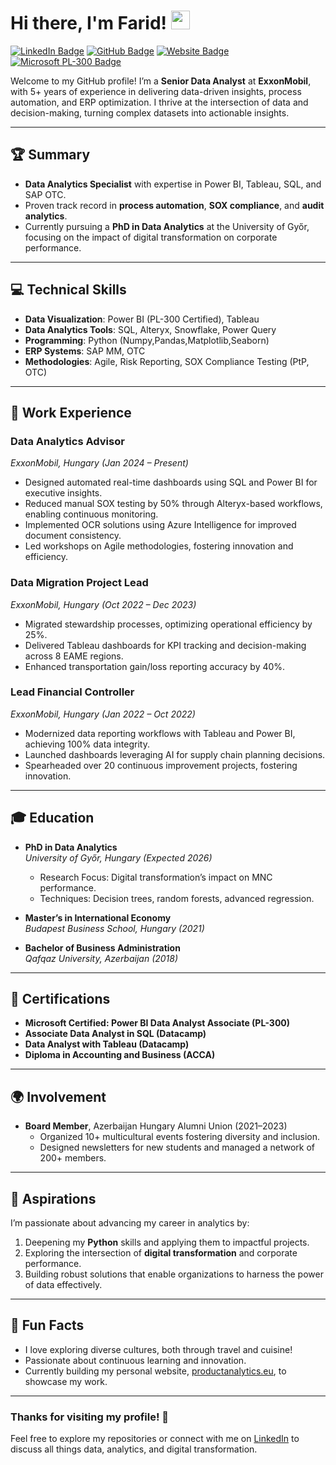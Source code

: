# Hi there, I'm Farid! <img src="https://media.giphy.com/media/hvRJCLFzcasrR4ia7z/giphy.gif" width="30px"/>

[![LinkedIn Badge](https://img.shields.io/badge/-Farid%20on%20LinkedIn-0A66C2?logo=linkedin&logoColor=white&style=flat-square)](https://linkedin.com/in/faridhimself)
[![GitHub Badge](https://img.shields.io/badge/-faridhimself-181717?logo=github&logoColor=white&style=flat-square)](https://github.com/faridhimself/)
[![Website Badge](https://img.shields.io/badge/-productanalytics.eu-blueviolet?logo=google-chrome&logoColor=white&style=flat-square)](https://productanalytics.eu/)
[![Microsoft PL-300 Badge](https://img.shields.io/badge/Microsoft%20PL--300%20Certified-68217A?logo=microsoft&logoColor=white&style=flat-square)](https://learn.microsoft.com/en-us/certifications/exams/pl-300)

Welcome to my GitHub profile! I’m a **Senior Data Analyst** at **ExxonMobil**, with 5+ years of experience in delivering data-driven insights, process automation, and ERP optimization. I thrive at the intersection of data and decision-making, turning complex datasets into actionable insights. 

---

## 🏆 Summary

- **Data Analytics Specialist** with expertise in Power BI, Tableau, SQL, and SAP OTC.  
- Proven track record in **process automation**, **SOX compliance**, and **audit analytics**.  
- Currently pursuing a **PhD in Data Analytics** at the University of Győr, focusing on the impact of digital transformation on corporate performance.  

---

## 💻 Technical Skills

- **Data Visualization**: Power BI (PL-300 Certified), Tableau  
- **Data Analytics Tools**: SQL, Alteryx, Snowflake, Power Query  
- **Programming**: Python (Numpy,Pandas,Matplotlib,Seaborn)  
- **ERP Systems**: SAP MM, OTC  
- **Methodologies**: Agile, Risk Reporting, SOX Compliance Testing (PtP, OTC)  

---

## 📂 Work Experience

### **Data Analytics Advisor**  
*ExxonMobil, Hungary (Jan 2024 – Present)*  
- Designed automated real-time dashboards using SQL and Power BI for executive insights.  
- Reduced manual SOX testing by 50% through Alteryx-based workflows, enabling continuous monitoring.  
- Implemented OCR solutions using Azure Intelligence for improved document consistency.  
- Led workshops on Agile methodologies, fostering innovation and efficiency.

### **Data Migration Project Lead**  
*ExxonMobil, Hungary (Oct 2022 – Dec 2023)*  
- Migrated stewardship processes, optimizing operational efficiency by 25%.  
- Delivered Tableau dashboards for KPI tracking and decision-making across 8 EAME regions.  
- Enhanced transportation gain/loss reporting accuracy by 40%.  

### **Lead Financial Controller**  
*ExxonMobil, Hungary (Jan 2022 – Oct 2022)*  
- Modernized data reporting workflows with Tableau and Power BI, achieving 100% data integrity.  
- Launched dashboards leveraging AI for supply chain planning decisions.  
- Spearheaded over 20 continuous improvement projects, fostering innovation.

---

## 🎓 Education

- **PhD in Data Analytics**  
  *University of Győr, Hungary (Expected 2026)*  
  - Research Focus: Digital transformation’s impact on MNC performance.  
  - Techniques: Decision trees, random forests, advanced regression.  

- **Master’s in International Economy**  
  *Budapest Business School, Hungary (2021)*  

- **Bachelor of Business Administration**  
  *Qafqaz University, Azerbaijan (2018)*  

---

## 📜 Certifications

- **Microsoft Certified: Power BI Data Analyst Associate (PL-300)**  
- **Associate Data Analyst in SQL (Datacamp)**  
- **Data Analyst with Tableau (Datacamp)**  
- **Diploma in Accounting and Business (ACCA)**  

---

## 🌍 Involvement

- **Board Member**, Azerbaijan Hungary Alumni Union (2021–2023)  
  - Organized 10+ multicultural events fostering diversity and inclusion.  
  - Designed newsletters for new students and managed a network of 200+ members.  

---

## 🚀 Aspirations

I’m passionate about advancing my career in analytics by:  
1. Deepening my **Python** skills and applying them to impactful projects.  
2. Exploring the intersection of **digital transformation** and corporate performance.  
3. Building robust solutions that enable organizations to harness the power of data effectively.  

---

## 🌟 Fun Facts

- I love exploring diverse cultures, both through travel and cuisine!  
- Passionate about continuous learning and innovation.  
- Currently building my personal website, [productanalytics.eu](https://productanalytics.eu/), to showcase my work.  

---

### Thanks for visiting my profile! 🌟  
Feel free to explore my repositories or connect with me on [LinkedIn](https://linkedin.com/in/faridhimself) to discuss all things data, analytics, and digital transformation.
